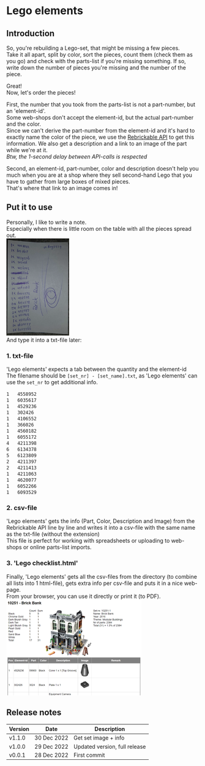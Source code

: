 # Lego elements

## Introduction

So, you're rebuilding a Lego-set, that might be missing a few pieces.  
Take it all apart, split by color, sort the pieces,
count them (check them as you go) and check with the parts-list if you're missing something.
If so, write down the number of pieces you're missing and the number of the piece.

Great!  
Now, let's order the pieces!

First, the number that you took from the parts-list is not a part-number, but an 'element-id'.  
Some web-shops don't accept the element-id, but the actual part-number and the color.  
Since we can't derive the part-number from the element-id and it's hard to exactly name the color of the piece, 
we use the [Rebrickable API](https://rebrickable.com/api/) to get this information.
We also get a description and a link to an image of the part while we're at it.  
*Btw, the 1-second delay between API-calls is respected*

Second, an element-id, part-number, color and description doesn't help you much when you are at a shop where they sell second-hand Lego that you have to gather from large boxes of mixed pieces.  
That's where that link to an image comes in!

## Put it to use

Personally, I like to write a note.  
Especially when there is little room on the table with all the pieces spread out.  
![Note](https://github.com/smaxer3d/LegoElements/blob/master/img/note.png)  
And type it into a txt-file later:

### 1. txt-file
  
'Lego elements' expects a tab between the quantity and the element-id  
The filename should be ```[set_nr] - [set_name].txt```, as 'Lego elements' can use the ```set_nr``` to get additional info.
```
1	4558952
1	6035617
1	4529236
1	302426
1	4106552
1	366026
1	4560182
1	6055172
4	4211398
6	6134378
5	6123809
2	4211397
2	4211413
1	4211063
1	4620077
1	6052266
1	6093529
```
### 2. csv-file

'Lego elements' gets the info (Part, Color, Description and Image) from the Rebrickable API line by line and
writes it into a csv-file with the same name as the txt-file (without the extension)  
This file is perfect for working with spreadsheets or uploading to web-shops or online parts-list imports.

### 3. 'Lego checklist.html'

Finally, 'Lego elements' gets all the csv-files from the directory (to combine all lists into 1 html-file),
gets extra info per csv-file and puts it in a nice web-page.  
From your browser, you can use it directly or print it (to PDF).  
![PDF](https://github.com/smaxer3d/LegoElements/blob/master/img/pdf.png)

## Release notes

| Version | Date        | Description                   |
|---------|-------------|-------------------------------|
| v1.1.0  | 30 Dec 2022 | Get set image + info          |
| v1.0.0  | 29 Dec 2022 | Updated version, full release |
| v0.0.1  | 28 Dec 2022 | First commit                  |
